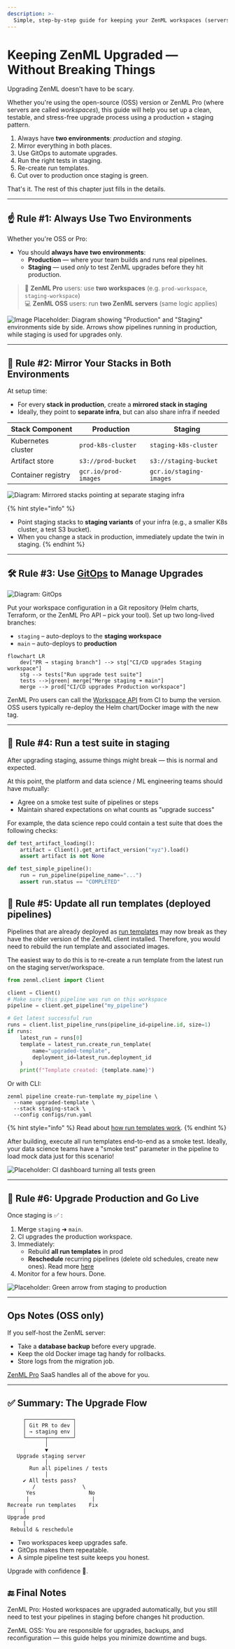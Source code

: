 ```yaml
---
description: >-
  Simple, step-by-step guide for keeping your ZenML workspaces (servers) up to date without breaking your teams.
---
```


# Keeping ZenML Upgraded — Without Breaking Things

Upgrading ZenML doesn't have to be scary.

Whether you're using the open-source (OSS) version or ZenML Pro (where servers are called _workspaces_), this guide will help you set up a clean, testable, and stress-free upgrade process using a production + staging pattern.

1. Always have **two environments**: _production_ and _staging_.
2. Mirror everything in both places.
3. Use GitOps to automate upgrades.
4. Run the right tests in staging.
5. Re-create run templates.
6. Cut over to production once staging is green.


That's it. The rest of this chapter just fills in the details.

---

## ☝️ Rule #1: Always Use Two Environments

Whether you're OSS or Pro:

- You should **always have two environments**:
  - **Production** — where your team builds and runs real pipelines.
  - **Staging** — used *only* to test ZenML upgrades before they hit production.

> 🏢 **ZenML Pro** users: use **two workspaces** (e.g. `prod-workspace`, `staging-workspace`)  
> 💻 **ZenML OSS** users: run **two ZenML servers** (same logic applies)

![Image Placeholder: Diagram showing "Production" and "Staging" environments side by side. Arrows show pipelines running in production, while staging is used for upgrades only.](../../.gitbook/assets/upgrading_zenml_prod_staging_env.png)

---

## 🧱 Rule #2: Mirror Your Stacks in Both Environments

At setup time:

- For every **stack in production**, create a **mirrored stack in staging**
- Ideally, they point to **separate infra**, but can also share infra if needed

| Stack Component     | Production              | Staging                   |
|---------------------|--------------------------|----------------------------|
| Kubernetes cluster  | `prod-k8s-cluster`       | `staging-k8s-cluster`     |
| Artifact store      | `s3://prod-bucket`       | `s3://staging-bucket`     |
| Container registry  | `gcr.io/prod-images`     | `gcr.io/staging-images`   |


![Diagram: Mirrored stacks pointing at separate staging infra](../../.gitbook/assets/upgrading_zenml_stacks_env.png)

{% hint style="info" %}
* Point staging stacks to **staging variants** of your infra (e.g., a smaller K8s cluster, a test S3 bucket).
* When you change a stack in production, immediately update the twin in staging.
{% endhint %}

---

## 🛠️ Rule #3: Use [GitOps](https://about.gitlab.com/topics/gitops/) to Manage Upgrades

![Diagram: GitOps](../../.gitbook/assets/upgrading_zenml_gitops.png)

Put your workspace configuration in a Git repository (Helm charts, Terraform, or the ZenML Pro API – pick your tool). Set up two long-lived branches:

* `staging`  – auto-deploys to the **staging workspace**
* `main`     – auto-deploys to **production**


```mermaid
flowchart LR
    dev["PR → staging branch"] --> stg["CI/CD upgrades Staging workspace"]
    stg --> tests["Run upgrade test suite"]
    tests -->|green| merge["Merge staging ➜ main"]
    merge --> prod["CI/CD upgrades Production workspace"]
```

ZenML Pro users can call the [Workspace API](https://cloudapi.zenml.io/) from CI to bump the version. OSS users typically re-deploy the Helm chart/Docker image with the new tag.

---

## 🤝 Rule #4: Run a test suite in staging

After upgrading staging, assume things might break — this is normal and expected.

At this point, the platform and data science / ML engineering teams should have mutually:

* Agree on a smoke test suite of pipelines or steps
* Maintain shared expectations on what counts as "upgrade success"

For example, the data science repo could contain a test suite that does the following checks:

```python
def test_artifact_loading():
    artifact = Client().get_artifact_version("xyz").load()
    assert artifact is not None

def test_simple_pipeline():
    run = run_pipeline(pipeline_name="...")
    assert run.status == "COMPLETED"
```

## 🔄 Rule #5: Update all run templates (deployed pipelines)

Pipelines that are already deployed as [run templates](https://docs.zenml.io/concepts/templates) may now break as they have the older version of the ZenML client installed. Therefore, you would need to rebuild the run template and associated images.

The easiest way to do this is to re-create a run template from the latest run on the staging server/workspace.

```python
from zenml.client import Client

client = Client()
# Make sure this pipeline was run on this workspace
pipeline = client.get_pipeline("my_pipeline")

# Get latest successful run
runs = client.list_pipeline_runs(pipeline_id=pipeline.id, size=1)
if runs:
    latest_run = runs[0]
    template = latest_run.create_run_template(
        name="upgraded-template",
        deployment_id=latest_run.deployment_id
    )
    print(f"Template created: {template.name}")
```

Or with CLI:

```shell
zenml pipeline create-run-template my_pipeline \
  --name upgraded-template \
  --stack staging-stack \
  --config configs/run.yaml
```

{% hint style="info" %}
Read about [how run templates work](https://docs.zenml.io/user-guides/tutorial/trigger-pipelines-from-external-systems).
{% endhint %}

After building, execute all run templates end-to-end as a smoke test.
Ideally, your data science teams have a "smoke test" parameter in the pipeline
to load mock data just for this scenario!

![Placeholder: CI dashboard turning all tests green](../../.gitbook/assets/upgrading_zenml_ci_dashboard.png)

---

## 🚀 Rule #6: Upgrade Production and Go Live

Once staging is ✅ :

1. Merge `staging` ➜ `main`.
2. CI upgrades the production workspace.
3. Immediately:
   * Rebuild **all run templates** in prod
   * **Reschedule** recurring pipelines (delete old schedules, create new ones). Read more [here](https://docs.zenml.io/user-guides/tutorial/managing-scheduled-pipelines)
4. Monitor for a few hours. Done.

![Placeholder: Green arrow from staging to production](../../.gitbook/assets/upgrading_zenml_staging_to_prod.png)

---

## Ops Notes (OSS only)

If you self-host the ZenML server:

* Take a **database backup** before every upgrade.
* Keep the old Docker image tag handy for rollbacks.
* Store logs from the migration job.

[ZenML Pro](http://zenml.io/pro) SaaS handles all of the above for you.

---

## ✅ Summary: The Upgrade Flow

```
     ┌───────────────┐
     │ Git PR to dev │
     │ → staging env │
     └──────┬────────┘
            │
            ▼
   Upgrade staging server
            │
       Run all pipelines / tests
            │
     ✔ All tests pass?
        /               \
      Yes                 No
      |                    |
Recreate run templates    Fix
     │
Upgrade prod
     |
 Rebuild & reschedule

```

* Two workspaces keep upgrades safe.
* GitOps makes them repeatable.
* A simple pipeline test suite keeps you honest.

Upgrade with confidence 🚀.

## 🔚 Final Notes

ZenML Pro: Hosted workspaces are upgraded automatically, but you still need to test your pipelines in staging before changes hit production.

ZenML OSS: You are responsible for upgrades, backups, and reconfiguration — this guide helps you minimize downtime and bugs.